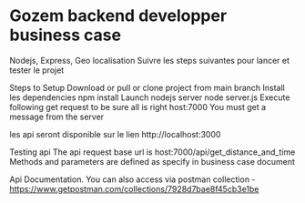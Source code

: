 # Gozem backend developper business case
Nodejs, Express, Geo localisation
Suivre les steps suivantes pour lancer et tester le projet

Steps to Setup
Download or pull or clone project from main branch
Install les dependencies
npm install
Launch nodejs server
node server.js
Execute following get request to be sure all is right
host:7000
You must get a message from the server

les api seront disponible sur le lien http://localhost:3000

Testing api
The api request base url is
host:7000/api/get_distance_and_time
Methods and parameters are defined as specify in business case document

Api Documentation.
You can also access via postman collection - https://www.getpostman.com/collections/7928d7bae8f45cb3e1be

